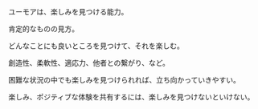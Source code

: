 ユーモアは、楽しみを見つける能力。

肯定的なものの見方。

どんなことにも良いところを見つけて、それを楽しむ。

創造性、柔軟性、適応力、他者との繋がり、など。

困難な状況の中でも楽しみを見つけられれば、立ち向かっていきやすい。

楽しみ、ポジティブな体験を共有するには、楽しみを見つけないといけない。
